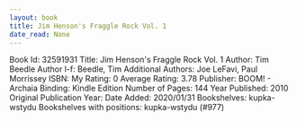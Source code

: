 ```yaml
---
layout: book
title: Jim Henson's Fraggle Rock Vol. 1
date_read: None
---
```


Book Id: 32591931
Title: Jim Henson's Fraggle Rock Vol. 1
Author: Tim Beedle
Author l-f: Beedle, Tim
Additional Authors: Joe LeFavi, Paul Morrissey
ISBN: 
My Rating: 0
Average Rating: 3.78
Publisher: BOOM! - Archaia
Binding: Kindle Edition
Number of Pages: 144
Year Published: 2010
Original Publication Year: 
Date Added: 2020/01/31
Bookshelves: kupka-wstydu
Bookshelves with positions: kupka-wstydu (#977)

